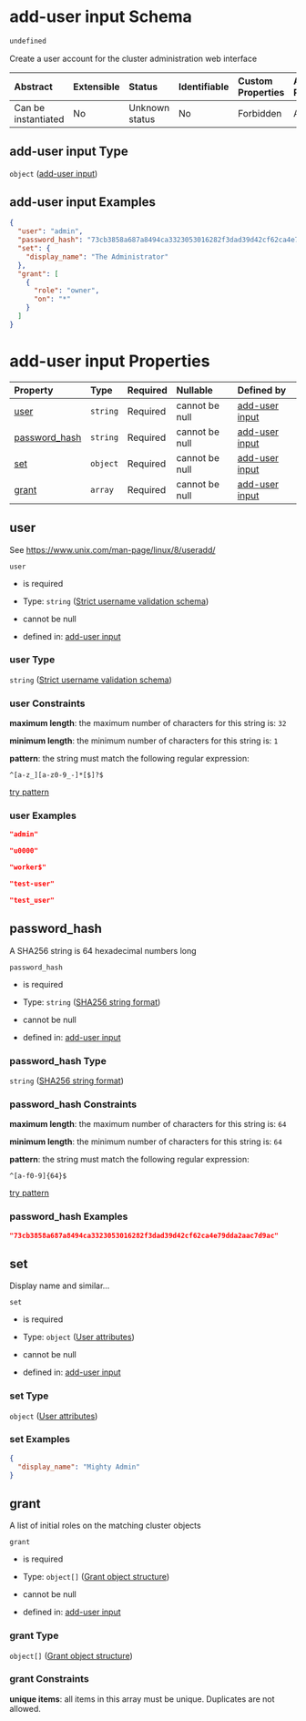 # add-user input Schema

```txt
undefined
```

Create a user account for the cluster administration web interface

| Abstract            | Extensible | Status         | Identifiable | Custom Properties | Additional Properties | Access Restrictions | Defined In                                                        |
| :------------------ | :--------- | :------------- | :----------- | :---------------- | :-------------------- | :------------------ | :---------------------------------------------------------------- |
| Can be instantiated | No         | Unknown status | No           | Forbidden         | Allowed               | none                | [validate-input.json](validate-input.json "open original schema") |

## add-user input Type

`object` ([add-user input](validate-input.md))

## add-user input Examples

```json
{
  "user": "admin",
  "password_hash": "73cb3858a687a8494ca3323053016282f3dad39d42cf62ca4e79dda2aac7d9ac",
  "set": {
    "display_name": "The Administrator"
  },
  "grant": [
    {
      "role": "owner",
      "on": "*"
    }
  ]
}
```

# add-user input Properties

| Property                        | Type     | Required | Nullable       | Defined by                                                                         |
| :------------------------------ | :------- | :------- | :------------- | :--------------------------------------------------------------------------------- |
| [user](#user)                   | `string` | Required | cannot be null | [add-user input](username-strict.md "undefined#/properties/user")                  |
| [password_hash](#password_hash) | `string` | Required | cannot be null | [add-user input](sha256-string.md "undefined#/properties/password_hash")           |
| [set](#set)                     | `object` | Required | cannot be null | [add-user input](user-attributes.md "undefined#/properties/set")                   |
| [grant](#grant)                 | `array`  | Required | cannot be null | [add-user input](validate-input-properties-grant.md "undefined#/properties/grant") |

## user

See <https://www.unix.com/man-page/linux/8/useradd/>

`user`

*   is required

*   Type: `string` ([Strict username validation schema](username-strict.md))

*   cannot be null

*   defined in: [add-user input](username-strict.md "undefined#/properties/user")

### user Type

`string` ([Strict username validation schema](username-strict.md))

### user Constraints

**maximum length**: the maximum number of characters for this string is: `32`

**minimum length**: the minimum number of characters for this string is: `1`

**pattern**: the string must match the following regular expression: 

```regexp
^[a-z_][a-z0-9_-]*[$]?$
```

[try pattern](https://regexr.com/?expression=%5E%5Ba-z\_%5D%5Ba-z0-9\_-%5D\*%5B%24%5D%3F%24 "try regular expression with regexr.com")

### user Examples

```json
"admin"
```

```json
"u0000"
```

```json
"worker$"
```

```json
"test-user"
```

```json
"test_user"
```

## password_hash

A SHA256 string is 64 hexadecimal numbers long

`password_hash`

*   is required

*   Type: `string` ([SHA256 string format](sha256-string.md))

*   cannot be null

*   defined in: [add-user input](sha256-string.md "undefined#/properties/password_hash")

### password_hash Type

`string` ([SHA256 string format](sha256-string.md))

### password_hash Constraints

**maximum length**: the maximum number of characters for this string is: `64`

**minimum length**: the minimum number of characters for this string is: `64`

**pattern**: the string must match the following regular expression: 

```regexp
^[a-f0-9]{64}$
```

[try pattern](https://regexr.com/?expression=%5E%5Ba-f0-9%5D%7B64%7D%24 "try regular expression with regexr.com")

### password_hash Examples

```json
"73cb3858a687a8494ca3323053016282f3dad39d42cf62ca4e79dda2aac7d9ac"
```

## set

Display name and similar...

`set`

*   is required

*   Type: `object` ([User attributes](user-attributes.md))

*   cannot be null

*   defined in: [add-user input](user-attributes.md "undefined#/properties/set")

### set Type

`object` ([User attributes](user-attributes.md))

### set Examples

```json
{
  "display_name": "Mighty Admin"
}
```

## grant

A list of initial roles on the matching cluster objects

`grant`

*   is required

*   Type: `object[]` ([Grant object structure](user-grants.md))

*   cannot be null

*   defined in: [add-user input](validate-input-properties-grant.md "undefined#/properties/grant")

### grant Type

`object[]` ([Grant object structure](user-grants.md))

### grant Constraints

**unique items**: all items in this array must be unique. Duplicates are not allowed.
